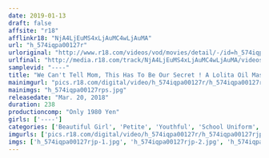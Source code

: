 ```yaml
---
date: 2019-01-13
draft: false
affsite: "r18"
afflinkr18: "NjA4LjEuMS4xLjAuMC4wLjAuMA"
url: "h_574iqpa00127r"
urloriginal: "http://www.r18.com/videos/vod/movies/detail/-/id=h_574iqpa00127r"
urlfinal: "http://media.r18.com/track/NjA4LjEuMS4xLjAuMC4wLjAuMA/videos/vod/movies/detail/-/id=h_574iqpa00127r"
samplevid: "----"
title: "We Can't Tell Mom, This Has To Be Our Secret ! A Lolita Oil Massage 240 Minutes!"
mainimgurl: "pics.r18.com/digital/video/h_574iqpa00127r/h_574iqpa00127rps.jpg"
mainimgs: "h_574iqpa00127rps.jpg"
releasedate: "Mar. 20, 2018"
duration: 238
productioncomp: "Only 1980 Yen"
girls: ['----']
categories: ['Beautiful Girl', 'Petite', 'Youthful', 'School Uniform', 'Massage', 'Compilation', 'Over 4 Hours']
imgurls: ['pics.r18.com/digital/video/h_574iqpa00127r/h_574iqpa00127rjp-1.jpg', 'pics.r18.com/digital/video/h_574iqpa00127r/h_574iqpa00127rjp-2.jpg', 'pics.r18.com/digital/video/h_574iqpa00127r/h_574iqpa00127rjp-3.jpg', 'pics.r18.com/digital/video/h_574iqpa00127r/h_574iqpa00127rjp-4.jpg', 'pics.r18.com/digital/video/h_574iqpa00127r/h_574iqpa00127rjp-5.jpg', 'pics.r18.com/digital/video/h_574iqpa00127r/h_574iqpa00127rjp-6.jpg', 'pics.r18.com/digital/video/h_574iqpa00127r/h_574iqpa00127rjp-7.jpg', 'pics.r18.com/digital/video/h_574iqpa00127r/h_574iqpa00127rjp-8.jpg', 'pics.r18.com/digital/video/h_574iqpa00127r/h_574iqpa00127rjp-9.jpg', 'pics.r18.com/digital/video/h_574iqpa00127r/h_574iqpa00127rjp-10.jpg', 'pics.r18.com/digital/video/h_574iqpa00127r/h_574iqpa00127rjp-11.jpg', 'pics.r18.com/digital/video/h_574iqpa00127r/h_574iqpa00127rjp-12.jpg', 'pics.r18.com/digital/video/h_574iqpa00127r/h_574iqpa00127rjp-13.jpg', 'pics.r18.com/digital/video/h_574iqpa00127r/h_574iqpa00127rjp-14.jpg', 'pics.r18.com/digital/video/h_574iqpa00127r/h_574iqpa00127rjp-15.jpg', 'pics.r18.com/digital/video/h_574iqpa00127r/h_574iqpa00127rjp-16.jpg', 'pics.r18.com/digital/video/h_574iqpa00127r/h_574iqpa00127rjp-17.jpg', 'pics.r18.com/digital/video/h_574iqpa00127r/h_574iqpa00127rjp-18.jpg', 'pics.r18.com/digital/video/h_574iqpa00127r/h_574iqpa00127rjp-19.jpg', 'pics.r18.com/digital/video/h_574iqpa00127r/h_574iqpa00127rjp-20.jpg']
imgs: ['h_574iqpa00127rjp-1.jpg', 'h_574iqpa00127rjp-2.jpg', 'h_574iqpa00127rjp-3.jpg', 'h_574iqpa00127rjp-4.jpg', 'h_574iqpa00127rjp-5.jpg', 'h_574iqpa00127rjp-6.jpg', 'h_574iqpa00127rjp-7.jpg', 'h_574iqpa00127rjp-8.jpg', 'h_574iqpa00127rjp-9.jpg', 'h_574iqpa00127rjp-10.jpg', 'h_574iqpa00127rjp-11.jpg', 'h_574iqpa00127rjp-12.jpg', 'h_574iqpa00127rjp-13.jpg', 'h_574iqpa00127rjp-14.jpg', 'h_574iqpa00127rjp-15.jpg', 'h_574iqpa00127rjp-16.jpg', 'h_574iqpa00127rjp-17.jpg', 'h_574iqpa00127rjp-18.jpg', 'h_574iqpa00127rjp-19.jpg', 'h_574iqpa00127rjp-20.jpg']
---
```

